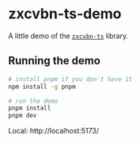 # zxcvbn-ts-demo

A little demo of the [`zxcvbn-ts`](https://zxcvbn-ts.github.io/zxcvbn/guide/getting-started/) library.

## Running the demo

```bash
# install pnpm if you don't have it
npm install -g pnpm

# run the demo
pnpm install
pnpm dev
```

Local: http://localhost:5173/
